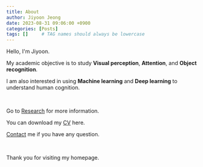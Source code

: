 ```yaml
---
title: About
author: Jiyoon Jeong
date: 2023-08-31 09:06:00 +0900
categories: [Posts]
tags: []     # TAG names should always be lowercase
---
```


Hello, I'm Jiyoon. 

My academic objective is to study **Visual perception**, **Attention**, and **Object recognition**. 

I am also interested in using **Machine learning** and **Deep learning** to understand human cognition.

<br/>

Go to [Research](https://jiyoonjeong-archive.github.io/posts/Research) for more information.

You can download my [CV](https://jiyoonjeong-archive.github.io/posts/CV) here.

[Contact](https://jiyoonjeong-archive.github.io/posts/Contact) me if you have any question. 

<br/>

Thank you for visiting my homepage.